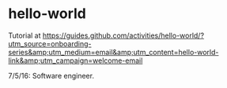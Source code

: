 # hello-world
Tutorial at https://guides.github.com/activities/hello-world/?utm_source=onboarding-series&amp;utm_medium=email&amp;utm_content=hello-world-link&amp;utm_campaign=welcome-email

7/5/16:  Software engineer.
